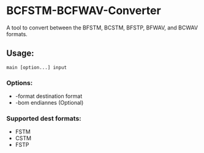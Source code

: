 # BCFSTM-BCFWAV-Converter
A tool to convert between the BFSTM, BCSTM, BFSTP, BFWAV, and BCWAV formats.  
  
## Usage:
<code>main [option...] input</code>  
  
### Options:
<ul>
<li>-format <dstFmt>  destination format</li>
<li>-bom <bom>        endiannes (Optional)</li>
</ul>
  
### Supported dest formats:
<ul>
<li>FSTM</li>
<li>CSTM</li>
<li>FSTP</li>
</ul>

